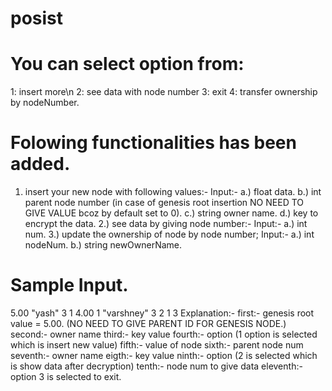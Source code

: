 # posist

# You can select option from:
1: insert more\n
2: see data with node number
3: exit
4: transfer ownership by nodeNumber.

# Folowing functionalities has been added.
1. insert your new node with following values:-
      Input:- a.) float data.
              b.) int parent node number (in case of genesis root insertion NO NEED TO GIVE VALUE bcoz by default set to 0).
              c.) string owner name.
              d.) key to encrypt the data.
2.) see data by giving node number:- 
      Input:- a.) int num.
3.) update the ownership of node by node number;
      Input:- a.) int nodeNum.
               b.) string newOwnerName.
# Sample Input.
5.00
"yash"
3
1
4.00
1
"varshney"
3
2
1
3
Explanation:- first:- genesis root value = 5.00.
              (NO NEED  TO GIVE PARENT ID FOR GENESIS NODE.)
              second:- owner name
              third:- key value
              fourth:- option (1 option is selected which is insert new value)
              fifth:- value of node
              sixth:- parent node num
              seventh:- owner name
              eigth:- key value
              ninth:- option (2 is selected which is show data after decryption)
              tenth:- node num to give data
              eleventh:- option 3 is selected to exit.
